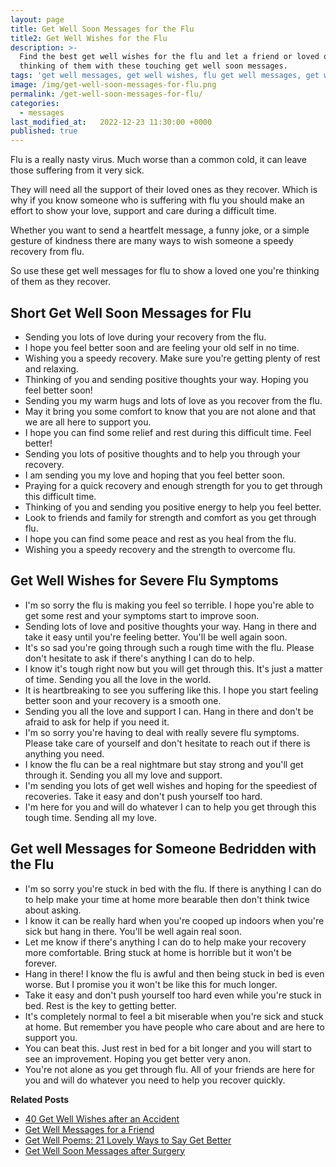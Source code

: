 ```yaml
---
layout: page
title: Get Well Soon Messages for the Flu
title2: Get Well Wishes for the Flu
description: >-
  Find the best get well wishes for the flu and let a friend or loved one know you're
  thinking of them with these touching get well soon messages.
tags: 'get well messages, get well wishes, flu get well messages, get well soon flu'
image: /img/get-well-soon-messages-for-flu.png
permalink: /get-well-soon-messages-for-flu/
categories:
  - messages
last_modified_at:   2022-12-23 11:30:00 +0000
published: true
---
```


Flu is a really nasty virus. Much worse than a common cold, it can leave those suffering from it very sick.

They will need all the support of their loved ones as they recover. Which is why if you know someone who is suffering with flu you should make an effort to show your love, support and care during a difficult time. 

Whether you want to send a heartfelt message, a funny joke, or a simple gesture of kindness there are many ways to wish someone a speedy recovery from flu.

So use these get well messages for flu to show a loved one you're thinking of them as they recover.


<h2>Short Get Well Soon Messages for Flu</h2>


<ul>
  <li>Sending you lots of love during your recovery from the flu.</li>
  <li>I hope you feel better soon and are feeling your old self in no time.</li>
  <li>Wishing you a speedy recovery. Make sure you're getting plenty of rest and relaxing.</li>
  <li>Thinking of you and sending positive thoughts your way. Hoping you feel better soon!</li>
  <li>Sending you my warm hugs and lots of love as you recover from the flu.</li>
  <li>May it bring you some comfort to know that you are not alone and that we are all here to support you.</li>
  <li>I hope you can find some relief and rest during this difficult time. Feel better!</li>
  <li>Sending you lots of positive thoughts and to help you through your recovery.</li>
  <li>I am sending you my love and hoping that you feel better soon.</li>
  <li>Praying for a quick recovery and enough strength for you to get through this difficult time.</li>
  <li>Thinking of you and sending you positive energy to help you feel better.</li>
  <li>Look to friends and family for strength and comfort as you get through flu.</li>
  <li>I hope you can find some peace and rest as you heal from the flu.</li>
  <li>Wishing you a speedy recovery and the strength to overcome flu.</li>
</ul>


<h2>Get Well Wishes for Severe Flu Symptoms</h2>

<ul>
  <li>I'm so sorry the flu is making you feel so terrible. I hope you're able to get some rest and your symptoms start to improve soon.</li>
  <li>Sending lots of love and positive thoughts your way. Hang in there and take it easy until you're feeling better. You'll be well again soon.</li>
  <li>It's so sad you're going through such a rough time with the flu. Please don't hesitate to ask if there's anything I can do to help.</li>
  <li>I know it's tough right now but you will get through this. It's just a matter of time. Sending you all the love in the world.</li>
  <li>It is heartbreaking to see you suffering like this. I hope you start feeling better soon and your recovery is a smooth one.</li>
  <li>Sending you all the love and support I can. Hang in there and don't be afraid to ask for help if you need it.</li>
  <li>I'm so sorry you're having to deal with really severe flu symptoms. Please take care of yourself and don't hesitate to reach out if there is anything you need.</li>
  <li>I know the flu can be a real nightmare but stay strong and you'll get through it. Sending you all my love and support.</li>
  <li>I'm sending you lots of get well wishes and hoping for the speediest of recoveries. Take it easy and don't push yourself too hard.</li>
  <li>I'm here for you and will do whatever I can to help you get through this tough time. Sending all my love.</li>
</ul>



<h2>Get well Messages for Someone Bedridden with the Flu</h2>

<ul>
  <li>I'm so sorry you're stuck in bed with the flu. If there is anything I can do to help make your time at home more bearable then don't think twice about asking.</li>
  <li>I know it can be really hard when you're cooped up indoors when you're sick but hang in there. You'll be well again real soon.</li>
  <li>Let me know if there's anything I can do to help make your recovery more comfortable. Bring stuck at home is horrible but it won't be forever.</li>
  <li>Hang in there! I know the flu is awful and then being stuck in bed is even worse. But I promise you it won't be like this for much longer.</li>
  <li>Take it easy and don't push yourself too hard even while you're stuck in bed. Rest is the key to getting better.</li>
  <li>It's completely normal to feel a bit miserable when you're sick and stuck at home. But remember you have people who care about and are here to support you.</li>
  <li>You can beat this. Just rest in bed for a bit longer and you will start to see an improvement. Hoping you get better very anon.</li>
  <li>You're not alone as you get through flu. All of your friends are here for you and will do whatever you need to help you recover quickly.</li>
</ul>


<strong>Related Posts</strong>
<ul>
<li><a href="/get-well-wishes-after-an-accident/">40 Get Well Wishes after an Accident</a></li>
<li><a href="/get-well-soon-messages-for-a-friend/">Get Well Messages for a Friend</a></li>
<li><a href="/get-well-poems/">Get Well Poems: 21 Lovely Ways to Say Get Better</a></li>
<li><a href="/get-well-soon-messages-after-surgery/">Get Well Soon Messages after Surgery</a></li>
</ul>
